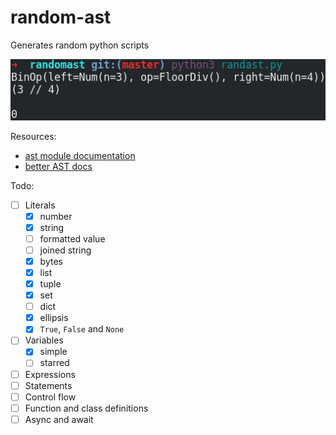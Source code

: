 # random-ast

Generates random python scripts

![random-ast screenshot](screenshot.png)

Resources:

* [ast module documentation](https://docs.python.org/3/library/ast.html)
* [better AST docs](https://greentreesnakes.readthedocs.io/en/latest/)

Todo:

* [ ] Literals
    * [x] number
    * [x] string
    * [ ] formatted value
    * [ ] joined string
    * [x] bytes
    * [x] list
    * [x] tuple
    * [x] set
    * [ ] dict
    * [x] ellipsis
    * [x] `True`, `False` and `None`
* [ ] Variables
    * [x] simple
    * [ ] starred
* [ ] Expressions
* [ ] Statements
* [ ] Control flow
* [ ] Function and class definitions
* [ ] Async and await
